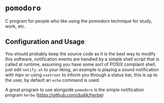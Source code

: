 # `pomodoro`

C program for people who like using the pomodoro technique
for study, work, etc.

## Configuration and Usage

You should probably keep the source code as it is the best way to modify this
software, notification events are handled by a simple shell script that is
called at runtime, assuming you have some sort of POSIX complaint shell, just
edit `notify.sh` to your liking, an example is playing a sound notification
with mpv or using `xsetroot` to inform you through a status bar, this is up to
the user, by default an `echo` command is used.

A great program to use alongside `pomodoro` is the simple notification program
`herbe` (https://github.com/dudik/herbe)
